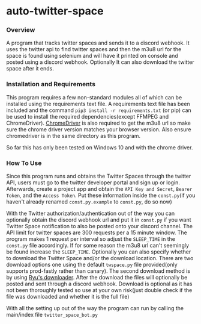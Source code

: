 # auto-twitter-space
### Overview
A program that tracks twitter spaces and sends it to a discord webhook. 
It uses the twitter api to find twitter spaces and then the m3u8 url for the space is found using selenium and will have it printed on console and posted using a discord webhook. 
Optionally It can also download the twitter space after it ends.

### Installation and Requirements
This program requires a few non-standard modules all of which can be installed using the requirements text file. A requirements text file has been included and the command `pip3 install -r requirements.txt` (or pip) can be used to install the required dependencies(except FFMPEG and ChromeDriver).
[ChromeDriver](https://chromedriver.chromium.org/) is also required to get the m3u8 url so make sure the chrome driver version matches your browser version. Also ensure chromedriver is in the same directory as this program.

So far this has only been tested on Windows 10 and with the chrome driver. 

### How To Use
Since this program runs and obtains the Twitter Spaces through the twitter API, users must go to the twitter developer portal and sign up or login. Afterwards, create a project app and obtain the `API Key and Secret`, `Bearer Token`, and the `Access Token`. 
Put these information inside the `const.py`(if you haven't already renamed `const.py.example` to `const.py`, do so now)

With the Twitter authorization/authentication out of the way you can optionally obtain the discord webhook url and put it in `const.py` if you want Twitter Space notification to also be posted onto your discord channel.
The API limit for twitter spaces are 300 requests per a 15 minute window. The program makes 1 request per interval so adjust the `SLEEP_TIME` in the `const.py` file accordingly. If for some reason the m3u8 url can't seemingly be found increase the `SLEEP_TIME`.
Optionally you can also specify whether to download the Twitter Space and/or the download location. There are two download options one using the default `twspace.py` file provided(only supports prod-fastly rather than canary).
The second download method is by using [Ryu's downloader](https://github.com/Ryu1845/twspace-dl). After the download the files will optionally be posted and sent through a discord webhook.
Download is optional as it has not been thoroughly tested so use at your own risk(just double check if the file was downloaded and whether it is the full file)

With all the setting up out of the way the program can run by calling the main/index file `twitter_space_bot.py`




